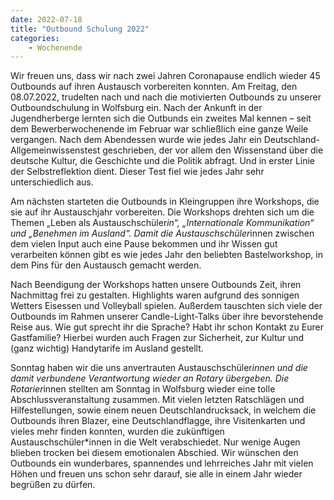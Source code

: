 ```yaml
---
date: 2022-07-18
title: "Outbound Schulung 2022"
categories:
    - Wochenende
---
```


Wir freuen uns, dass wir nach zwei Jahren Coronapause endlich wieder 45 Outbounds auf ihren Austausch vorbereiten 
konnten. Am Freitag, den 08.07.2022, trudelten nach und nach die motivierten Outbounds zu unserer Outboundschulung in 
Wolfsburg ein. Nach der Ankunft in der Jugendherberge lernten sich die Outbunds ein zweites Mal kennen – seit dem 
Bewerberwochenende im Februar war schließlich eine ganze Weile vergangen. Nach dem Abendessen wurde wie jedes Jahr ein 
Deutschland-Allgemeinwissenstest geschrieben, der vor allem den Wissenstand über die deutsche Kultur, die Geschichte und 
die Politik abfragt. Und in erster Linie der Selbstreflektion dient. Dieser Test fiel wie jedes Jahr sehr 
unterschiedlich aus.

Am nächsten starteten die Outbounds in Kleingruppen ihre Workshops, die sie auf ihr Austauschjahr vorbereiten. Die 
Workshops drehten sich um die Themen „Leben als Austauschschüler*in“, „Internationale Kommunikation“ und „Benehmen im 
Ausland“. Damit die Austauschschüler*innen zwischen dem vielen Input auch eine Pause bekommen und ihr Wissen gut 
verarbeiten können gibt es wie jedes Jahr den beliebten Bastelworkshop, in dem Pins für den Austausch gemacht werden.

Nach Beendigung der Workshops hatten unsere Outbounds Zeit, ihren Nachmittag frei zu gestalten. Highlights waren 
aufgrund des sonnigen Wetters Eisessen und Volleyball spielen. Außerdem tauschten sich viele der Outbounds im Rahmen 
unserer Candle-Light-Talks über ihre bevorstehende Reise aus. Wie gut sprecht ihr die Sprache? Habt ihr schon Kontakt zu 
Eurer Gastfamilie? Hierbei wurden auch Fragen zur Sicherheit, zur Kultur und (ganz wichtig) Handytarife im Ausland 
gestellt.

Sonntag haben wir die uns anvertrauten Austauschschüler*innen und die damit verbundene Verantwortung wieder an Rotary 
übergeben. Die Rotarier*innen stellten am Sonntag in Wolfsburg wieder eine tolle Abschlussveranstaltung zusammen. Mit 
vielen letzten Ratschlägen und Hilfestellungen, sowie einem neuen Deutschlandrucksack, in welchem die Outbounds ihren 
Blazer, eine Deutschlandflagge, ihre Visitenkarten und vieles mehr finden konnten, wurden die zukünftigen 
Austauschschüler*innen in die Welt verabschiedet. Nur wenige Augen blieben trocken bei diesem emotionalen Abschied. Wir 
wünschen den Outbounds ein wunderbares, spannendes und lehrreiches Jahr mit vielen Höhen und freuen uns schon sehr 
darauf, sie alle in einem Jahr wieder begrüßen zu dürfen.

